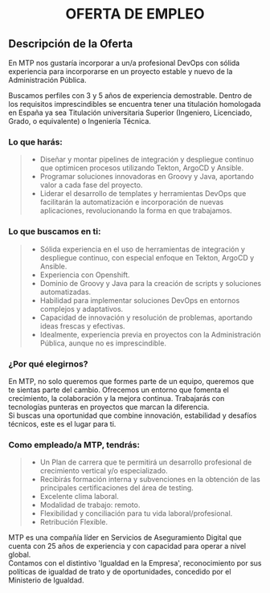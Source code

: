 <h1 align="center"> OFERTA DE EMPLEO </h1>  

## Descripción de la Oferta

En MTP nos gustaría incorporar a un/a profesional DevOps con sólida experiencia para incorporarse en un proyecto estable y nuevo de la Administración Pública.  

Buscamos perfiles con 3 y 5 años de experiencia demostrable. Dentro de los requisitos imprescindibles se encuentra tener una titulación homologada en España ya sea Titulación universitaria Superior (Ingeniero, Licenciado, Grado, o equivalente) o Ingeniería Técnica.  

### Lo que harás:  
> - Diseñar y montar pipelines de integración y despliegue continuo que optimicen procesos utilizando Tekton, ArgoCD y Ansible.  
> - Programar soluciones innovadoras en Groovy y Java, aportando valor a cada fase del proyecto.  
> - Liderar el desarrollo de templates y herramientas DevOps que facilitarán la automatización e incorporación de nuevas aplicaciones, revolucionando la forma en que trabajamos.  

### Lo que buscamos en ti:  
> - Sólida experiencia en el uso de herramientas de integración y despliegue continuo, con especial enfoque en Tekton, ArgoCD y Ansible.  
> - Experiencia con Openshift.  
> - Dominio de Groovy y Java para la creación de scripts y soluciones automatizadas.  
> - Habilidad para implementar soluciones DevOps en entornos complejos y adaptativos.  
> - Capacidad de innovación y resolución de problemas, aportando ideas frescas y efectivas.  
> - Idealmente, experiencia previa en proyectos con la Administración Pública, aunque no es imprescindible.  

### ¿Por qué elegirnos?  
En MTP, no solo queremos que formes parte de un equipo, queremos que te sientas parte del cambio. Ofrecemos un entorno que fomenta el crecimiento, la colaboración y la mejora continua. Trabajarás con tecnologías punteras en proyectos que marcan la diferencia.  
Si buscas una oportunidad que combine innovación, estabilidad y desafíos técnicos, este es el lugar para ti.  

### Como empleado/a MTP, tendrás:  
> - Un Plan de carrera que te permitirá un desarrollo profesional de crecimiento vertical y/o especializado.  
> - Recibirás formación interna y subvenciones en la obtención de las principales certificaciones del área de testing.  
> - Excelente clima laboral.  
> - Modalidad de trabajo: remoto.  
> - Flexibilidad y conciliación para tu vida laboral/profesional.  
> - Retribución Flexible.  

MTP es una compañía líder en Servicios de Aseguramiento Digital que cuenta con 25 años de experiencia y con capacidad para operar a nivel global.  
Contamos con el distintivo 'Igualdad en la Empresa', reconocimiento por sus políticas de igualdad de trato y de oportunidades, concedido por el Ministerio de Igualdad.  
